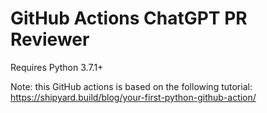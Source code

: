 # GitHub Actions ChatGPT PR Reviewer

Requires Python 3.7.1+


Note: this GitHub actions is based on the following tutorial:
  https://shipyard.build/blog/your-first-python-github-action/
